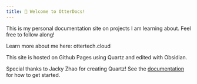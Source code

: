 ```yaml
---
title: 🦦 Welcome to OtterDocs!
---
```

This is my personal documentation site on projects I am learning about.
Feel free to follow along!

Learn more about me here: ottertech.cloud

This site is hosted on Github Pages using Quartz and edited with Obsidian.

Special thanks to Jacky Zhao for creating Quartz! 
See the [documentation](https://quartz.jzhao.xyz) for how to get started.